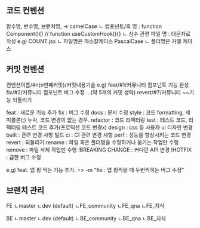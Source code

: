 ## 코드 컨벤션

함수명, 변수명, 브랜치명, → camelCase
    ㄴ 컴포넌트/훅 명 : function Component(){} // function useCustomHook(){}
    ㄴ 상수 관련 파일 명 : 대문자로 작성 e.g) COUNT.jsx
    ㄴ 파일명은 파스칼케이스 PascalCase
    ㄴ 폴더명은 카멜 케이스
## 커밋 컨벤션

컨벤션이름/#n(n번쨰커밋)/커밋내용기술
e.g) 
feat/#1/커뮤니티 컴포넌트 기능 완성
fix/#2/커뮤니티 컴포넌트 버그 수정
...(약 5개의 커밋 생략)
revert/#7/커뮤니티 ~~기능 되돌리기

feat : 새로운 기능 추가
fix : 버그 수정
docs : 문서 수정
style : 코드 formatting, 세미콜론(;) 누락, 코드 변경이 없는 경우.
refactor : 코드 리팩터링
test :  테스트 코드, 리펙터링 테스트 코드 추가(프로덕션 코드 변경x)
design : css 등 사용자 ui 디자인 변경
built : 관련 변경 사항 빌드
ci : CI 관련 변경 사항
perf : 성능을 향상시키는 코드 변경
revert : 되돌리기
rename : 파일 혹은 폴더명을 수정하거나 옮기는 작업만 수행
remove : 파일 삭제 작업만 수행
!BREAKING CHANGE : 커다란 API 변경
!HOTFIX : 급한 버그 수정

e.g) feat. 맵 핑 찍는 기능 추가. => -m "fix : 맵 핑찍을 때 두번찍히는 버그 수정"

## 브랜치 관리
FE
ㄴmaster
    ㄴdev (default)
        ㄴFE_community
        ㄴFE_qna
        ㄴFE_지식

BE
ㄴmaster
    ㄴdev (default)
        ㄴBE_community
        ㄴBE_qna
        ㄴBE_지식